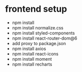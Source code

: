 # frontend setup
- npm install
- npm install normalize.css
- npm install styled-components
- npm install react-router-dom@6
- add proxy to package.json
- npm install axios
- npm install react-icons
- npm install moment
- npm install recharts
